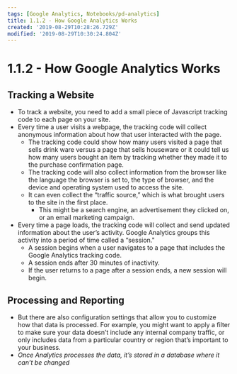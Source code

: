 ```yaml
---
tags: [Google Analytics, Notebooks/pd-analytics]
title: 1.1.2 - How Google Analytics Works
created: '2019-08-29T10:28:26.729Z'
modified: '2019-08-29T10:30:24.804Z'
---
```


# 1.1.2 - How Google Analytics Works

## Tracking a Website
 
 
* To track a website, you need to add a small piece of Javascript tracking code to each page on your site.
* Every time a user visits a webpage, the tracking code will collect anonymous information about how that user interacted with the page.
	* The tracking code could show how many users visited a page that sells drink ware versus a page that sells houseware or it could tell us how many users bought an item by tracking whether they made it to the purchase confirmation page.
	* The tracking code will also collect information from the browser like the language the browser is set to, the type of browser, and the device and operating system used to access the site.
	* It can even collect the “traffic source,” which is what brought users to the site in the first place.
		* This might be a search engine, an advertisement they clicked on, or an email marketing campaign.
* Every time a page loads, the tracking code will collect and send updated information about the user’s activity. Google Analytics groups this activity into a period of time called a “session."
	* A session begins when a user navigates to a page that includes the Google Analytics tracking code.
	* A session ends after 30 minutes of inactivity.
	* If the user returns to a page after a session ends, a new session will begin.

## Processing and Reporting
 
 
* But there are also configuration settings that allow you to customize how that data is processed. For example, you might want to apply a filter to make sure your data doesn’t include any internal company traffic, or only includes data from a particular country or region that’s important to your business.
* *Once Analytics processes the data, it’s stored in a database where it can’t be changed*
